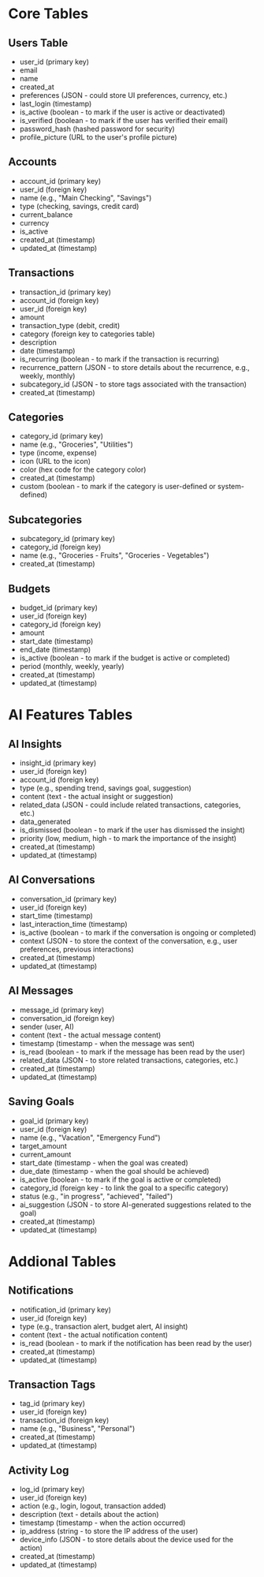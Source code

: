 # Core Tables

## Users Table
- user_id (primary key)
- email
- name
- created_at
- preferences (JSON - could store UI preferences, currency, etc.)
- last_login (timestamp)
- is_active (boolean - to mark if the user is active or deactivated)
- is_verified (boolean - to mark if the user has verified their email)
- password_hash (hashed password for security)
- profile_picture (URL to the user's profile picture)

## Accounts

- account_id (primary key)
- user_id (foreign key)
- name (e.g., "Main Checking", "Savings")
- type (checking, savings, credit card)
- current_balance
- currency
- is_active
- created_at (timestamp)
- updated_at (timestamp)


## Transactions
- transaction_id (primary key)
- account_id (foreign key)
- user_id (foreign key)
- amount
- transaction_type (debit, credit)
- category (foreign key to categories table)
- description
- date (timestamp)
- is_recurring (boolean - to mark if the transaction is recurring)
- recurrence_pattern (JSON - to store details about the recurrence, e.g., weekly, monthly)
- subcategory_id (JSON - to store tags associated with the transaction)
- created_at (timestamp)

## Categories
- category_id (primary key)
- name (e.g., "Groceries", "Utilities")
- type (income, expense)
- icon (URL to the icon)
- color (hex code for the category color)
- created_at (timestamp)
- custom (boolean - to mark if the category is user-defined or system-defined)

## Subcategories
- subcategory_id (primary key)
- category_id (foreign key)
- name (e.g., "Groceries - Fruits", "Groceries - Vegetables")
- created_at (timestamp)

## Budgets
- budget_id (primary key)
- user_id (foreign key)
- category_id (foreign key)
- amount
- start_date (timestamp)
- end_date (timestamp)
- is_active (boolean - to mark if the budget is active or completed)
- period (monthly, weekly, yearly)
- created_at (timestamp)
- updated_at (timestamp)

# AI Features Tables

## AI Insights
- insight_id (primary key)
- user_id (foreign key)
- account_id (foreign key)
- type (e.g., spending trend, savings goal, suggestion)
- content (text - the actual insight or suggestion)
- related_data (JSON - could include related transactions, categories, etc.)
- data_generated
- is_dismissed (boolean - to mark if the user has dismissed the insight)
- priority (low, medium, high - to mark the importance of the insight)
- created_at (timestamp)
- updated_at (timestamp)

## AI Conversations
- conversation_id (primary key)
- user_id (foreign key)
- start_time (timestamp)
- last_interaction_time (timestamp)
- is_active (boolean - to mark if the conversation is ongoing or completed)
- context (JSON - to store the context of the conversation, e.g., user preferences, previous interactions)
- created_at (timestamp)
- updated_at (timestamp)


## AI Messages
- message_id (primary key)
- conversation_id (foreign key)
- sender (user, AI)
- content (text - the actual message content)
- timestamp (timestamp - when the message was sent)
- is_read (boolean - to mark if the message has been read by the user)
- related_data (JSON - to store related transactions, categories, etc.)
- created_at (timestamp)
- updated_at (timestamp)

## Saving Goals
- goal_id (primary key)
- user_id (foreign key)
- name (e.g., "Vacation", "Emergency Fund")
- target_amount
- current_amount
- start_date (timestamp - when the goal was created)
- due_date (timestamp - when the goal should be achieved)
- is_active (boolean - to mark if the goal is active or completed)
- category_id (foreign key - to link the goal to a specific category)
- status (e.g., "in progress", "achieved", "failed")
- ai_suggestion (JSON - to store AI-generated suggestions related to the goal)
- created_at (timestamp)
- updated_at (timestamp)

# Addional Tables

## Notifications
- notification_id (primary key)
- user_id (foreign key)
- type (e.g., transaction alert, budget alert, AI insight)
- content (text - the actual notification content)
- is_read (boolean - to mark if the notification has been read by the user)
- created_at (timestamp)
- updated_at (timestamp)

## Transaction Tags
- tag_id (primary key)
- user_id (foreign key)
- transaction_id (foreign key)
- name (e.g., "Business", "Personal")
- created_at (timestamp)
- updated_at (timestamp)

## Activity Log
- log_id (primary key)
- user_id (foreign key)
- action (e.g., login, logout, transaction added)
- description (text - details about the action)
- timestamp (timestamp - when the action occurred)
- ip_address (string - to store the IP address of the user)
- device_info (JSON - to store details about the device used for the action)
- created_at (timestamp)
- updated_at (timestamp)

